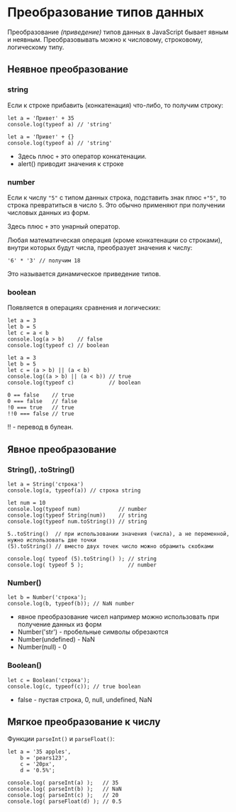 # Преобразование типов данных
Преобразование *(приведение)* типов данных в JavaScript бывает явным и неявным. Преобразовывать можно к числовому, строковому, логическому типу.

## Неявное преобразование

### string
Если к строке прибавить (конкатенация) что-либо, то получим строку:

    let a = 'Привет' + 35
    console.log(typeof a) // 'string'

    let a = 'Привет' + {}
    console.log(typeof a) // 'string'

- Здесь плюс `+` это оператор конкатенации.
- alert() приводит значения к строке

### number
Если к числу `"5"` с типом данных строка, подставить знак плюс `+"5"`, то строка превратиться в число `5`. Это обычно применяют при получении числовых данных из форм.

Здесь плюс `+` это унарный оператор.

Любая математическая операция (кроме конкатенации со строками), внутри которых будут числа, преобразует значения к числу:

    '6' * '3' // получим 18

Это называется динамическое приведение типов.

### boolean
Появляется в операциях сравнения и логических:

    let a = 3
    let b = 5
    let c = a < b
    console.log(a > b)    // false
    console.log(typeof c) // boolean

    let a = 3
    let b = 5
    let c = (a > b) || (a < b)
    console.log((a > b) || (a < b)) // true
    console.log(typeof c)           // boolean

    0 == false    // true
    0 === false   // false
    !0 === true   // true
    !!0 === false // true

!! - перевод в булеан.

## Явное преобразование

### String(), .toString()
    let a = String('строка')
    console.log(a, typeof(a)) // строка string

    let num = 10
    console.log(typeof num)            // number
    console.log(typeof String(num))    // string
    console.log(typeof num.toString()) // string

    5..toString()  // при использовании значения (числа), а не переменной, нужно использовать две точки
    (5).toString() // вместо двух точек число можно обрамить скобками

    console.log( typeof (5).toString() ); // string
    console.log( typeof 5 );              // number

### Number()
    let b = Number('строка');
    console.log(b, typeof(b)); // NaN number

- явное преобразование чисел например можно использовать при получение данных из форм
- Number('str') - пробельные символы обрезаются
- Number(undefined) - NaN
- Number(null) - 0

### Boolean()
    let c = Boolean('строка');
    console.log(c, typeof(c)); // true boolean

- false - пустая строка, 0, null, undefined, NaN

## Мягкое преобразование к числу
Функции `parseInt()` и `parseFloat()`:

    let a = '35 apples',
        b = 'pears123',
        c = '20px',
        d = '0.5%';

    console.log( parseInt(a) );   // 35
    console.log( parseInt(b) );   // NaN
    console.log( parseInt(c) );   // 20
    console.log( parseFloat(d) ); // 0.5
